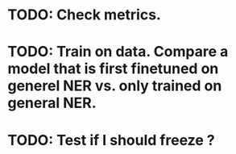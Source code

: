 # TODO: Check metrics.

# TODO: Train on data. Compare a model that is first finetuned on generel NER vs. only trained on general NER.

# TODO: Test if I should freeze ?
